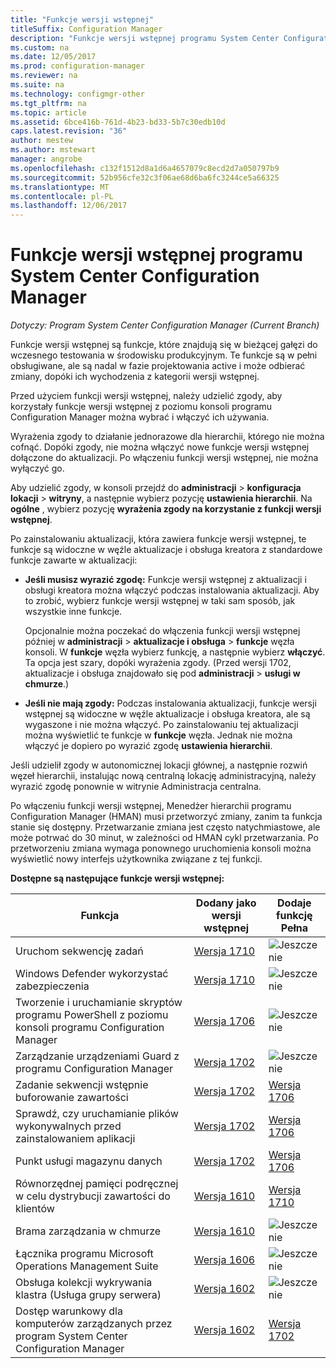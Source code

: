 ```yaml
---
title: "Funkcje wersji wstępnej"
titleSuffix: Configuration Manager
description: "Funkcje wersji wstępnej programu System Center Configuration Manager"
ms.custom: na
ms.date: 12/05/2017
ms.prod: configuration-manager
ms.reviewer: na
ms.suite: na
ms.technology: configmgr-other
ms.tgt_pltfrm: na
ms.topic: article
ms.assetid: 6bce416b-761d-4b23-bd33-5b7c30edb10d
caps.latest.revision: "36"
author: mestew
ms.author: mstewart
manager: angrobe
ms.openlocfilehash: c132f1512d8a1d6a4657079c8ecd2d7a050797b9
ms.sourcegitcommit: 52b956cfe32c3f06ae68d6ba6fc3244ce5a66325
ms.translationtype: MT
ms.contentlocale: pl-PL
ms.lasthandoff: 12/06/2017
---
```

# <a name="pre-release-features-in-system-center-configuration-manager"></a>Funkcje wersji wstępnej programu System Center Configuration Manager
*Dotyczy: Program System Center Configuration Manager (Current Branch)*

Funkcje wersji wstępnej są funkcje, które znajdują się w bieżącej gałęzi do wczesnego testowania w środowisku produkcyjnym. Te funkcje są w pełni obsługiwane, ale są nadal w fazie projektowania active i może odbierać zmiany, dopóki ich wychodzenia z kategorii wersji wstępnej.

 Przed użyciem funkcji wersji wstępnej, należy udzielić zgody, aby korzystały funkcje wersji wstępnej z poziomu konsoli programu Configuration Manager można wybrać i włączyć ich używania.  

Wyrażenia zgody to działanie jednorazowe dla hierarchii, którego nie można cofnąć. Dopóki zgody, nie można włączyć nowe funkcje wersji wstępnej dołączone do aktualizacji. Po włączeniu funkcji wersji wstępnej, nie można wyłączyć go.

Aby udzielić zgody, w konsoli przejdź do **administracji** > **konfiguracja lokacji** > **witryny**, a następnie wybierz pozycję **ustawienia hierarchii**. Na **ogólne** , wybierz pozycję **wyrażenia zgody na korzystanie z funkcji wersji wstępnej**.

Po zainstalowaniu aktualizacji, która zawiera funkcje wersji wstępnej, te funkcje są widoczne w węźle aktualizacje i obsługa kreatora z standardowe funkcje zawarte w aktualizacji:
  - **Jeśli musisz wyrazić zgodę:** Funkcje wersji wstępnej z aktualizacji i obsługi kreatora można włączyć podczas instalowania aktualizacji. Aby to zrobić, wybierz funkcje wersji wstępnej w taki sam sposób, jak wszystkie inne funkcje.     

    Opcjonalnie można poczekać do włączenia funkcji wersji wstępnej później w **administracji** > **aktualizacje i obsługa** > **funkcje** węzła konsoli. W **funkcje** węzła wybierz funkcję, a następnie wybierz **włączyć**. Ta opcja jest szary, dopóki wyrażenia zgody. (Przed wersji 1702, aktualizacje i obsługa znajdowało się pod **administracji** > **usługi w chmurze**.)
  -   **Jeśli nie mają zgody:** Podczas instalowania aktualizacji, funkcje wersji wstępnej są widoczne w węźle aktualizacje i obsługa kreatora, ale są wygaszone i nie można włączyć. Po zainstalowaniu tej aktualizacji można wyświetlić te funkcje w **funkcje** węzła. Jednak nie można włączyć je dopiero po wyrazić zgodę **ustawienia hierarchii**.

Jeśli udzielił zgody w autonomicznej lokacji głównej, a następnie rozwiń węzeł hierarchii, instalując nową centralną lokację administracyjną, należy wyrazić zgodę ponownie w witrynie Administracja centralna.

 Po włączeniu funkcji wersji wstępnej, Menedżer hierarchii programu Configuration Manager (HMAN) musi przetworzyć zmiany, zanim ta funkcja stanie się dostępny. Przetwarzanie zmiana jest często natychmiastowe, ale może potrwać do 30 minut, w zależności od HMAN cykl przetwarzania. Po przetworzeniu zmiana wymaga ponownego uruchomienia konsoli można wyświetlić nowy interfejs użytkownika związane z tej funkcji.

**Dostępne są następujące funkcje wersji wstępnej:**

 |Funkcja          |Dodany jako wersji wstępnej | Dodaje funkcję Pełna|  
|------------------|---------------------|---------------------|
| Uruchom sekwencję zadań<!-- 1261338 --> |  [Wersja 1710](/sccm/osd/understand/task-sequence-steps#child-task-sequence) |![Jeszcze nie](media/83c5d168-8faf-4e8e-920b-528e3c43ffd4.gif)|
| Windows Defender wykorzystać zabezpieczenia<!-- 1355468 --> |  [Wersja 1710](/sccm/protect/deploy-use/create-deploy-exploit-guard-policy) |![Jeszcze nie](media/83c5d168-8faf-4e8e-920b-528e3c43ffd4.gif)|
| Tworzenie i uruchamianie skryptów programu PowerShell z poziomu konsoli programu Configuration Manager<!-- 1236459 --> |  [Wersja 1706](/sccm/apps/deploy-use/create-deploy-scripts)|![Jeszcze nie](media/83c5d168-8faf-4e8e-920b-528e3c43ffd4.gif)|
| Zarządzanie urządzeniami Guard z programu Configuration Manager<!-- 1319346 --> |  [Wersja 1702](/sccm/protect/deploy-use/use-device-guard-with-configuration-manager)|![Jeszcze nie](media/83c5d168-8faf-4e8e-920b-528e3c43ffd4.gif)|
| Zadanie sekwencji wstępnie buforowanie zawartości<!-- 1021244 --> |  [Wersja 1702](/sccm/osd/deploy-use/create-a-task-sequence-to-upgrade-an-operating-system#configure-pre-cache-content) | [Wersja 1706](/sccm/osd/deploy-use/create-a-task-sequence-to-upgrade-an-operating-system#configure-pre-cache-content)|
| Sprawdź, czy uruchamianie plików wykonywalnych przed zainstalowaniem aplikacji<!-- 1284624 --> |   [Wersja 1702](/sccm/apps/deploy-use/deploy-applications#how-to-check-for-running-executable-files-before-installing-an-application) |[Wersja 1706](/sccm/apps/deploy-use/deploy-applications#how-to-check-for-running-executable-files-before-installing-an-application)|
| Punkt usługi magazynu danych<!-- 1277922 --> |  [Wersja 1702](/sccm/core/servers/manage/data-warehouse) |[Wersja 1706](/sccm/core/servers/manage/data-warehouse)|
| Równorzędnej pamięci podręcznej w celu dystrybucji zawartości do klientów<!-- 1101436 --> |  [Wersja 1610](/sccm/core/plan-design/hierarchy/client-peer-cache) | [Wersja 1710](/sccm/core/plan-design/hierarchy/client-peer-cache)|
| Brama zarządzania w chmurze<!-- 1101764 --> |  [Wersja 1610](/sccm/core/clients/manage/plan-cloud-management-gateway) |![Jeszcze nie](media/83c5d168-8faf-4e8e-920b-528e3c43ffd4.gif)|
| Łącznika programu Microsoft Operations Management Suite<!-- 1236739 --> | [Wersja 1606](../../../core/clients/manage/sync-data-microsoft-operations-management-suite.md) |![Jeszcze nie](media/83c5d168-8faf-4e8e-920b-528e3c43ffd4.gif)|
| Obsługa kolekcji wykrywania klastra (Usługa grupy serwera)<!-- 1081776 --> | [Wersja 1602](../../../core/get-started/capabilities-in-technical-preview-1605.md#BKMK_ServerGroups)|![Jeszcze nie](media/83c5d168-8faf-4e8e-920b-528e3c43ffd4.gif)|
| Dostęp warunkowy dla komputerów zarządzanych przez program System Center Configuration Manager<!--  --> | [Wersja 1602](../../../protect/deploy-use/manage-access-to-o365-services-for-pcs-managed-by-sccm.md)     | [Wersja 1702](/sccm/mdm/deploy-use/manage-access-to-services)                     |
